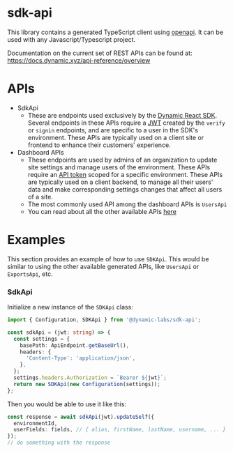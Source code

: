 # sdk-api

This library contains a generated TypeScript client using [openapi](https://spec.openapis.org/oas/v3.0.1). It can be used with any Javascript/Typescript project.

Documentation on the current set of REST APIs can be found at: https://docs.dynamic.xyz/api-reference/overview

# APIs

- SdkApi
  - These are endpoints used exclusively by the [Dynamic React SDK](https://www.npmjs.com/package/@dynamic-labs/sdk-react). Several endpoints in these APIs require a [JWT](https://docs.dynamic.xyz/react-sdk/references/user-payload#-the-jwt-update) created by the `verify` or `signin` endpoints, and are specific to a user in the SDK's environment. These APIs are typically used on a client site or frontend to enhance their customers' experience.
- Dashboard APIs
  - These endpoints are used by admins of an organization to update site settings and manage users of the environment. These APIs require an [API token](https://docs.dynamic.xyz/api-reference/overview#authentication) scoped for a specific environment. These APIs are typically used on a client backend, to manage all their users' data and make corresponding settings changes that affect all users of a site.
  - The most commonly used API among the dashboard APIs is `UsersApi`
  - You can read about all the other available APIs [here](https://docs.dynamic.xyz/api-reference/overview)

# Examples

This section provides an example of how to use `SDKApi`. This would be similar to using the other available generated APIs, like `UsersApi` or `ExportsApi`, etc.

### SdkApi

Initialize a new instance of the `SDKApi` class:
```typescript
import { Configuration, SDKApi } from '@dynamic-labs/sdk-api';

const sdkApi = (jwt: string) => {
  const settings = {
    basePath: ApiEndpoint.getBaseUrl(),
    headers: {
      'Content-Type': 'application/json',
    },
  };
  settings.headers.Authorization = `Bearer ${jwt}`;
  return new SDKApi(new Configuration(settings));
};
```

Then you would be able to use it like this:
```typescript
const response = await sdkApi(jwt).updateSelf({
  environmentId,
  userFields: fields, // { alias, firstName, lastName, username, ... }
});
// do something with the response
```
